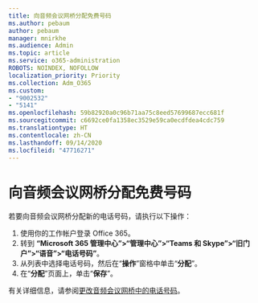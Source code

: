 ```yaml
---
title: 向音频会议网桥分配免费号码
ms.author: pebaum
author: pebaum
manager: mnirkhe
ms.audience: Admin
ms.topic: article
ms.service: o365-administration
ROBOTS: NOINDEX, NOFOLLOW
localization_priority: Priority
ms.collection: Adm_O365
ms.custom:
- "9002532"
- "5141"
ms.openlocfilehash: 59b82920a0c96b71aa75c8eed57699687ecc681f
ms.sourcegitcommit: c6692ce0fa1358ec3529e59ca0ecdfdea4cdc759
ms.translationtype: HT
ms.contentlocale: zh-CN
ms.lasthandoff: 09/14/2020
ms.locfileid: "47716271"
---
```

# <a name="assign-a-toll-free-number-to-your-audio-conferencing-bridge"></a>向音频会议网桥分配免费号码

若要向音频会议网桥分配新的电话号码，请执行以下操作：

1. 使用你的工作帐户登录 Office 365。
2. 转到 **“Microsoft 365 管理中心”>“管理中心”>“Teams 和 Skype”>“旧门户”>“语音”>“电话号码”**。
3. 从列表中选择电话号码，然后在“**操作**”窗格中单击“**分配**”。
4. 在“**分配**”页面上，单击“**保存**”。

有关详细信息，请参阅[更改音频会议网桥中的电话号码](https://docs.microsoft.com/MicrosoftTeams/change-the-phone-numbers-on-your-audio-conferencing-bridge)。
